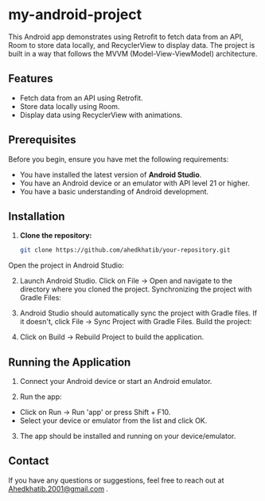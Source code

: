 # my-android-project

This Android app demonstrates using Retrofit to fetch data from an API, Room to store data locally, and RecyclerView to display data. The project is built in a way that follows the MVVM (Model-View-ViewModel) architecture.

## Features

- Fetch data from an API using Retrofit.
- Store data locally using Room.
- Display data using RecyclerView with animations.

## Prerequisites

Before you begin, ensure you have met the following requirements:

- You have installed the latest version of **Android Studio**.
- You have an Android device or an emulator with API level 21 or higher.
- You have a basic understanding of Android development.

## Installation

1. **Clone the repository:**
   ```bash
   git clone https://github.com/ahedkhatib/your-repository.git
   
Open the project in Android Studio:

2. Launch Android Studio.
Click on File -> Open and navigate to the directory where you cloned the project.
Synchronizing the project with Gradle Files:

3. Android Studio should automatically sync the project with Gradle files. If it doesn't, click File -> Sync Project with Gradle Files.
Build the project:

4. Click on Build -> Rebuild Project to build the application.

## Running the Application

1. Connect your Android device or start an Android emulator.

2. Run the app:

- Click on Run -> Run 'app' or press Shift + F10.
- Select your device or emulator from the list and click OK.

3. The app should be installed and running on your device/emulator.

## Contact
If you have any questions or suggestions, feel free to reach out at Ahedkhatib.2001@gmail.com .

